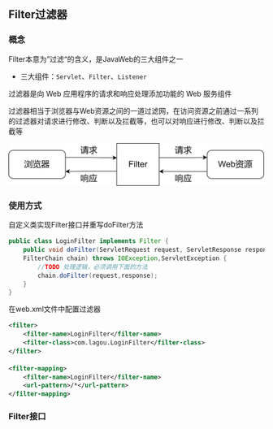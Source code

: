 ## Filter过滤器

### 概念

Filter本意为”过滤“的含义，是JavaWeb的三大组件之一

- 三大组件：`Servlet`、`Filter`、`Listener  `

过滤器是向 Web 应用程序的请求和响应处理添加功能的 Web 服务组件

过滤器相当于浏览器与Web资源之间的一道过滤网，在访问资源之前通过一系列的过滤器对请求进行修改、判断以及拦截等，也可以对响应进行修改、判断以及拦截等  

![Filter基本原理](./Filter和Listener★.assets/Filter基本原理.jpg)

### 使用方式

自定义类实现Filter接口并重写doFilter方法  

```java
public class LoginFilter implements Filter {
    public void doFilter(ServletRequest request, ServletResponse response,
    FilterChain chain) throws IOException,ServletException {
        //TODO 处理逻辑，必须调用下面的方法
        chain.doFilter(request,response);
    }
}
```

在web.xml文件中配置过滤器

```xml
<filter>
    <filter-name>LoginFilter</filter-name>
    <filter-class>com.lagou.LoginFilter</filter-class>
</filter>

<filter-mapping>
    <filter-name>LoginFilter</filter-name>
    <url-pattern>/*</url-pattern>
</filter-mapping>
```

### Filter接口

























